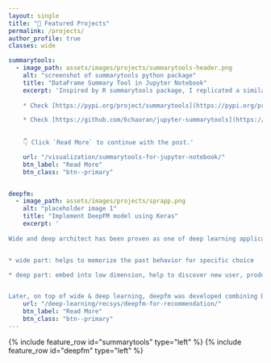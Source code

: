 ```yaml
---
layout: single
title: "🚀 Featured Projects"
permalink: /projects/
author_profile: true
classes: wide

summarytools:
  - image_path: assets/images/projects/summarytools-header.png    
    alt: "screenshot of summarytools python package"
    title: "DataFrame Summary Tool in Jupyter Notebook"
    excerpt: 'Inspired by R summarytools package, I replicated a similar package in Jupyter Notebook. 
    
    * Check [https://pypi.org/project/summarytools](https://pypi.org/project/summarytools) for installation & quick start.

    * Check [https://github.com/6chaoran/jupyter-summarytools](https://github.com/6chaoran/jupyter-summarytools) for the source code.
    
    
    👇 Click `Read More` to continue with the post.'

    url: "/visualization/summarytools-for-jupyter-notebook/"
    btn_label: "Read More"
    btn_class: "btn--primary"


deepfm:
  - image_path: assets/images/projects/sprapp.png     
    alt: "placeholder image 1"
    title: "Implement DeepFM model using Keras"
    excerpt: '
    
Wide and deep architect has been proven as one of deep learning applications combining memorization and generalization in areas such as search and recommendation. Google released its wide&deep learning in 2016.


* wide part: helps to memorize the past behavior for specific choice

* deep part: embed into low dimension, help to discover new user, product combinations


Later, on top of wide & deep learning, deepfm was developed combining DNN model and Factorization machines, to further address the interactions among the features.'
    url: "/deep-learning/recsys/deepfm-for-recommendation/"
    btn_label: "Read More"
    btn_class: "btn--primary"
---
```

{% include feature_row id="summarytools" type="left" %}
{% include feature_row id="deepfm" type="left" %}

<style>
  #page-title {
    margin: 20px 0 40px 0;
  }

  .archive__item {
    display: flex;
    flex-wrap: wrap
  }

  .archive__item-teaser {
    width: 100%;
    max-width: 380px;
  }

  .archive__item-body {
    margin-left: 1rem;
  }

  .page__content .archive__item-title {
    margin-top: 0;
  }

  .btn--primary {
    background-color: #2f7d95;
  }
</style>